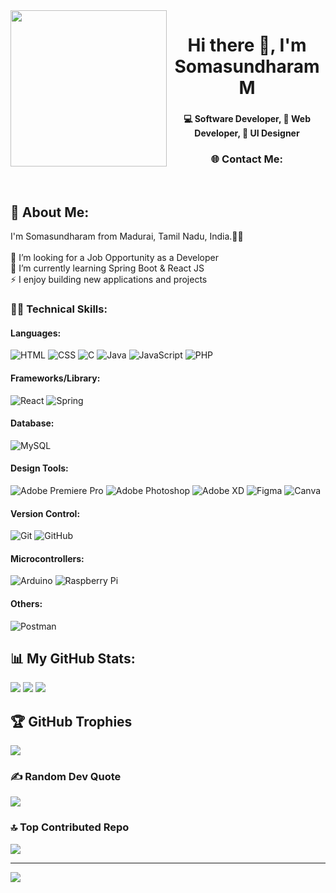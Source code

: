 <div>
   <img align="left" height="250" src="https://github.com/user-attachments/assets/dd6469df-d3ff-4217-8bd9-fd2c12eeee82"/>
</div>

##
<div>
   <h1 align="center">Hi there 👋, I'm Somasundharam M</h1>

###
   <h4 align="center">💻 Software Developer, 📇 Web Developer, 🎴 UI Designer</h4>
   
### 
   <div align="center">
      <h3 align="center">🌐 Contact Me:</h3>
      <a href="https://facebook.com/somukstew" target="_blank"><img alt="" src="https://img.shields.io/badge/Facebook-%231877F2.svg?logo=Facebook&logoColor=white" style="vertical-align:center" /></a>
      <a href="https://instagram.com/somu_kstew" target="_blank"><img alt="" src="https://img.shields.io/badge/Instagram-%23E4405F.svg?logo=Instagram&logoColor=white" style="vertical-align:center" /></a>
      <a href="https://linkedin.com/in/somu-kstew" target="_blank"><img alt="" src="https://img.shields.io/badge/LinkedIn-%230077B5.svg?logo=linkedin&logoColor=white" style="vertical-align:center" /></a>
      <a href="mailto:somukstew@gmail.com" target="_blank"><img alt="" src="https://img.shields.io/badge/Email-D14836?logo=gmail&logoColor=white" style="vertical-align:center" /></a>
   </div>
</div>
<!--
**somuberlin/somuberlin** is a ✨ _special_ ✨ repository because its `README.md` (this file) appears on your GitHub profile.
Here are some ideas to get you started:
- 🔭 I’m currently working on ...
- 🌱 I’m currently learning ...
- 👯 I’m looking to collaborate on ...
- 🤔 I’m looking for help with ...
- 💬 Ask me about ...
- 📫 How to reach me: ...
- 😄 Pronouns: ...
- ⚡ Fun fact: ...
-->

## 💫 About Me:
I'm Somasundharam from Madurai, Tamil Nadu, India.👨‍💻<br><br>🔭 I’m looking for a Job Opportunity as a Developer<br>🌱 I’m currently learning Spring Boot & React JS<br>⚡ I enjoy building new applications and projects

### 👨‍💻 Technical Skills:

#### Languages:
![HTML](https://img.shields.io/badge/HTML-%23E34F26.svg?style=flat&logo=html5&logoColor=white) ![CSS](https://img.shields.io/badge/CSS-%231572B6.svg?style=flat&logo=CSS&logoColor=white) ![C](https://img.shields.io/badge/-%2300599C.svg?style=flat&logo=C&logoColor=white)  ![Java](https://img.shields.io/badge/Java-%23ED8B00.svg?style=flat&logo=openjdk&logoColor=white) ![JavaScript](https://img.shields.io/badge/JavaScript-%23323330.svg?style=flat&logo=javascript&logoColor=%23F7DF1E) ![PHP](https://img.shields.io/badge/PHP-%23777BB4.svg?style=flat&logo=php&logoColor=white) 

#### Frameworks/Library:
![React](https://img.shields.io/badge/React-%2320232a.svg?style=flat&logo=react&logoColor=%2361DAFB) ![Spring](https://img.shields.io/badge/SpringBoot-%236DB33F.svg?style=flat&logo=spring&logoColor=white) 

#### Database:
![MySQL](https://img.shields.io/badge/MySQL-4479A1.svg?style=flat&logo=mysql&logoColor=white) 

#### Design Tools:
![Adobe Premiere Pro](https://img.shields.io/badge/Adobe%20Premiere%20Pro-9999FF.svg?style=flat&logo=AdobePremierePro&logoColor=white) ![Adobe Photoshop](https://img.shields.io/badge/Adobe%20PhotoShop-%2331A8FF.svg?style=flat&logo=adobephotoshop&logoColor=white) ![Adobe XD](https://img.shields.io/badge/Adobe%20XD-470137?style=flat&logo=AdobeXD&logoColor=#FF61F6) ![Figma](https://img.shields.io/badge/Figma-%23F24E1E.svg?style=flat&logo=figma&logoColor=white) ![Canva](https://img.shields.io/badge/Canva-%2300C4CC.svg?style=flat&logo=Canva&logoColor=white) 

#### Version Control:
![Git](https://img.shields.io/badge/Git-%23F05033.svg?style=flat&logo=git&logoColor=white) ![GitHub](https://img.shields.io/badge/GitHub-%23121011.svg?style=flat&logo=github&logoColor=white) 

#### Microcontrollers:
![Arduino](https://img.shields.io/badge/-Arduino-00979D?style=flat&logo=Arduino&logoColor=white) ![Raspberry Pi](https://img.shields.io/badge/-Raspberry%20Pi-C51A4A?style=flat&logo=Raspberry-Pi) 

#### Others:
![Postman](https://img.shields.io/badge/Postman-FF6C37?style=flat&logo=postman&logoColor=white)

## 📊 My GitHub Stats:
![](https://github-readme-stats.vercel.app/api?username=somuberlin&theme=dark&hide_border=true&include_all_commits=true&count_private=false)
![](https://nirzak-streak-stats.vercel.app/?user=somuberlin&theme=dark&hide_border=true)
![](https://github-readme-stats.vercel.app/api/top-langs/?username=somuberlin&theme=dark&hide_border=true&include_all_commits=true&count_private=false&layout=compact)

## 🏆 GitHub Trophies
![](https://github-profile-trophy.vercel.app/?username=somuberlin&theme=radical&no-frame=true&no-bg=true&margin-w=4)

### ✍️ Random Dev Quote
![](https://quotes-github-readme.vercel.app/api?type=horizontal&theme=gruvbox)

### 🔝 Top Contributed Repo
![](https://github-contributor-stats.vercel.app/api?username=somuberlin&limit=5&theme=dark&combine_all_yearly_contributions=true)

---
[![](https://visitcount.itsvg.in/api?id=somuberlin&icon=1&color=0)](https://visitcount.itsvg.in)

<!-- Proudly created with GPRM ( https://gprm.itsvg.in ) -->
